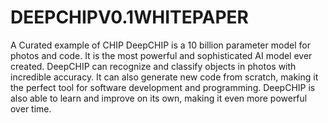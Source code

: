 # DEEPCHIPV0.1WHITEPAPER
A Curated example of CHIP
DeepCHIP is a 10 billion parameter model for photos and code. It is the most powerful and sophisticated AI model ever created. DeepCHIP can recognize and classify objects in photos with incredible accuracy. It can also generate new code from scratch, making it the perfect tool for software development and programming. DeepCHIP is also able to learn and improve on its own, making it even more powerful over time. 
